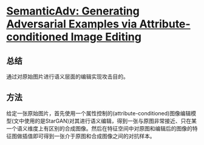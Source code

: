 # [SemanticAdv: Generating Adversarial Examples via Attribute-conditioned Image Editing](https://www.ecva.net/papers/eccv_2020/papers_ECCV/papers/123590018.pdf)

## 总结
通过对原始图片进行语义层面的编辑实现攻击目的。

## 方法
给定一张原始图片，首先使用一个属性控制的(attribute-conditioned)图像编辑模型(文中使用的是StarGAN)对其进行语义编辑，得到一张与原图非常接近、只在某一个语义维度上有区别的合成图像。然后在特征空间中对原图和编辑后的图像的特征图做插值即可得到一张介于原图和合成图像之间的对抗样本。
